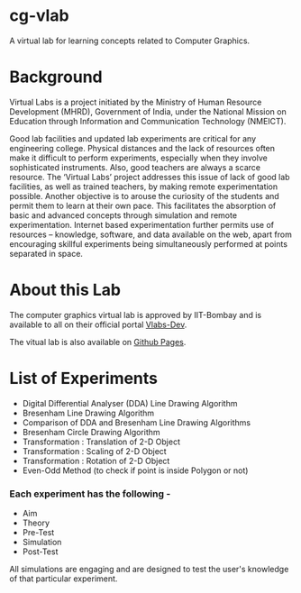 # cg-vlab
A virtual lab for learning concepts related to Computer Graphics.

# Background

Virtual Labs is a project initiated by the Ministry of Human Resource Development (MHRD), Government of India, under the National Mission on Education through Information and Communication Technology (NMEICT).

Good lab facilities and updated lab experiments are critical for any engineering college. Physical distances and the lack of resources often make it difficult to perform experiments, especially when they involve sophisticated instruments. Also, good teachers are always a scarce resource. The ‘Virtual Labs’ project addresses this issue of lack of good lab facilities, as well as trained teachers, by making remote experimentation possible. Another objective is to arouse the curiosity of the students and permit them to learn at their own pace. This facilitates the absorption of basic and advanced concepts through simulation and remote experimentation. Internet based experimentation further permits use of resources – knowledge, software, and data available on the web, apart from encouraging skillful experiments being simultaneously performed at points separated in space.

# About this Lab
The computer graphics virtual lab is approved by IIT-Bombay and is available to all on their official portal [Vlabs-Dev](http://vlabs.iitb.ac.in/vlabs-dev/labs/cglab/index.php).

The vitual lab is also available on [Github Pages](https://ptp28.github.io/cg-vlab/).

# List of Experiments

- Digital Differential Analyser (DDA) Line Drawing Algorithm
- Bresenham Line Drawing Algorithm
- Comparison of DDA and Bresenham Line Drawing Algorithms
- Bresenham Circle Drawing Algorithm
- Transformation : Translation of 2-D Object
- Transformation : Scaling of 2-D Object
- Transformation : Rotation of 2-D Object
- Even-Odd Method (to check if point is inside Polygon or not)

### Each experiment has the following - 

- Aim
- Theory
- Pre-Test
- Simulation
- Post-Test

All simulations are engaging and are designed to test the user's knowledge of that particular experiment.

